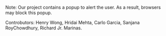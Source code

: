 Note: Our project contains a popup to alert the user. As a result, browsers may block this popup. 


Controbutors: Henry Wong, Hridai Mehta, Carlo Garcia, Sanjana RoyChowdhury, Richard Jr. Marinas.
